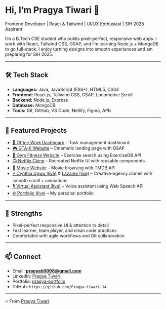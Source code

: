 # Hi, I’m Pragya Tiwari 👋

Frontend Developer | React & Tailwind | UI/UX Enthusiast | SIH 2025 Aspirant

I’m a B.Tech CSE student who builds pixel-perfect, responsive web apps. I work with React, Tailwind CSS, GSAP, and I’m learning Node.js + MongoDB to go full-stack. I enjoy turning designs into smooth experiences and am preparing for SIH 2025.

---

## 🛠️ Tech Stack
- **Languages:** Java, JavaScript (ES6+), HTML5, CSS3  
- **Frontend:** React.js, Tailwind CSS, GSAP, Locomotive Scroll  
- **Backend:** Node.js, Express  
- **Database:** MongoDB  
- **Tools:** Git, GitHub, VS Code, Netlify, Figma, APIs

---

## 📂 Featured Projects
- [💼 Office Work Dashboard](https://github.com/Pragya-tiwari-14/office-work) – Task management dashboard  
- [🎮 GTA-6 Website](https://github.com/Pragya-tiwari-14/gta-6-website) – Cinematic landing page with GSAP  
- [💪 Gym Fitness Website](https://github.com/Pragya-tiwari-14/gym_project) – Exercise search using ExerciseDB API  
- [📺 Netflix Clone](https://github.com/Pragya-tiwari-14/netflex) – Recreated Netflix UI with reusable components  
- [🎥 Movie Website](https://github.com/Pragya-tiwari-14/Moviewebsite_project) – Movie browsing with TMDB API  
- [⚡ Cynthia Ugwu (live)](https://pragya-tiwari-14.github.io/cynthia-ugwu/) & [Lazarev (live)](https://pragya-tiwari-14.github.io/lezarev-clone/) – Creative-agency clones with smooth scroll + animations  
- [🎙️ Virtual Assistant (live)](https://pragya-tiwari-14.github.io/virtual-assistant/) – Voice assistant using Web Speech API  
- [🌐 Portfolio (live)](https://pragya-tiwari-14.github.io/pragya-portfolio/) – My personal portfolio

---

## 💪 Strengths
- Pixel-perfect responsive UI & attention to detail  
- Fast learner, team player, and clean code practices  
- Comfortable with agile workflows and Git collaboration

---

## 📫 Connect
- Email: **pragyati0098@gmail.com**  
- LinkedIn: [Pragya Tiwari](https://www.linkedin.com/in/pragya-tiwari-8a2342327)  
- Portfolio: [pragya-portfolio](https://pragya-tiwari-14.github.io/pragya-portfolio/)  
- GitHub: `https://github.com/Pragya-tiwari-14`

---

⭐️ From [Pragya Tiwari](https://github.com/Pragya-tiwari-14)
